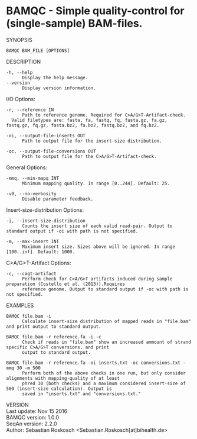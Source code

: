 BAMQC - Simple quality-control for (single-sample) BAM-files.
=============================================================

SYNOPSIS  

    BAMQC BAM_FILE [OPTIONS]

DESCRIPTION  

    -h, --help  
          Display the help message.
    --version  
          Display version information.

  I/O Options:  

    -r, --reference IN  
          Path to reference genome. Required for C>A/G>T-Artifact-check. 
	  Valid filetypes are: fasta, fa, fastq, fq, fasta.gz, fa.gz, fastq.gz, fq.gz, fasta.bz2, fa.bz2, fastq.bz2, and fq.bz2. 
 
    -oi, --output-file-inserts OUT  
          Path to output file for the insert-size distribution.

    -oc, --output-file-conversions OUT  
          Path to output file for the C>A/G>T-Artifact-check.

  General Options:  

    -mmq, --min-mapq INT  
          Minimum mapping quality. In range [0..244]. Default: 25.

    -v0, --no-verbosity  
          Disable parameter feedback.

  Insert-size-distribution Options:  

    -i, --insert-size-distribution  
          Counts the insert size of each valid read-pair. Output to standard output if -oi with path is not specified.

    -m, --max-insert INT  
          Maximum insert size. Sizes above will be ignored. In range [100..inf]. Default: 1000.

  C>A/G>T-Artifact Options:  

    -c, --cagt-artifact  
          Perform check for C>A/G>T artifacts induced during sample preparation (Costello et al. (2013)).Requires
          reference genome. Output to standard output if -oc with path is not specified.

EXAMPLES  

    BAMQC file.bam -i  
          Calculate insert-size distribution of mapped reads in "file.bam" and print output to standard output.

    BAMQC file.bam -r reference.fa -i -c  
          Check if reads in "file.bam" show an increased ammount of strand specific C>A/G>T conversions. and print
          output to standard output.

    BAMQC file.bam -r reference.fa -oi inserts.txt -oc conversions.txt -mmq 30 -m 500  
          Perform both of the above checks in one run, but only consider alignments with mapping-quality of at least
          phred 30 (both checks) and a maximum considered insert-size of 500 (insert-size calculation). Output is
          saved in "inserts.txt" and "conversions.txt."

VERSION  
    Last update: Nov 15 2016  
    BAMQC version: 1.0.0  
    SeqAn version: 2.2.0  
    Author: Sebastian Roskosch <Sebastian.Roskosch[at]bihealth.de>
